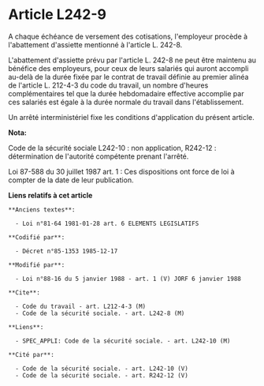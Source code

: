 # Article L242-9

A chaque échéance de versement des cotisations, l'employeur procède à l'abattement d'assiette mentionné à l'article L. 242-8.

L'abattement d'assiette prévu par l'article L. 242-8 ne peut être maintenu au bénéfice des employeurs, pour ceux de leurs
salariés qui auront accompli au-delà de la durée fixée par le contrat de travail définie au premier alinéa de l'article L.
212-4-3 du code du travail, un nombre d'heures complémentaires tel que la durée hebdomadaire effective accomplie par ces
salariés est égale à la durée normale du travail dans l'établissement. 

Un arrêté interministériel fixe les conditions d'application du présent article.

**Nota:**

Code de la sécurité sociale L242-10 : non application, R242-12 : détermination de l'autorité compétente prenant l'arrêté. 

Loi 87-588 du 30 juillet 1987 art. 1 : Ces dispositions ont force de loi à compter de la date de leur publication.

**Liens relatifs à cet article**

	**Anciens textes**:

	  - Loi n°81-64 1981-01-28 art. 6 ELEMENTS LEGISLATIFS

	**Codifié par**:

	  - Décret n°85-1353 1985-12-17

	**Modifié par**:

	  - Loi n°88-16 du 5 janvier 1988 - art. 1 (V) JORF 6 janvier 1988

	**Cite**:

	  - Code du travail - art. L212-4-3 (M)
	  - Code de la sécurité sociale. - art. L242-8 (M)

	**Liens**:

	  - SPEC_APPLI: Code de la sécurité sociale. - art. L242-10 (M)

	**Cité par**:

	  - Code de la sécurité sociale. - art. L242-10 (V)
	  - Code de la sécurité sociale. - art. R242-12 (V)
